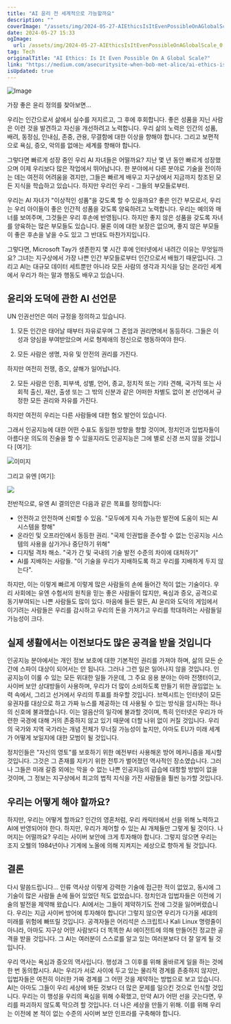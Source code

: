 ```yaml
---
title: "AI 윤리 전 세계적으로 가능할까요"
description: ""
coverImage: "/assets/img/2024-05-27-AIEthicsIsItEvenPossibleOnAGlobalScale_0.png"
date: 2024-05-27 15:33
ogImage: 
  url: /assets/img/2024-05-27-AIEthicsIsItEvenPossibleOnAGlobalScale_0.png
tag: Tech
originalTitle: "AI Ethics: Is It Even Possible On A Global Scale?"
link: "https://medium.com/asecuritysite-when-bob-met-alice/ai-ethics-is-it-even-possible-on-a-global-scale-c463f065b94d"
isUpdated: true
---
```






![Image](/assets/img/2024-05-27-AIEthicsIsItEvenPossibleOnAGlobalScale_0.png)

가장 좋은 윤리 정의를 찾아보면...

우리는 인간으로서 삶에서 실수를 저지르고, 그 후에 후회합니다. 좋은 성품을 지닌 사람은 이런 것을 발견하고 자신을 개선하려고 노력합니다. 우리 삶의 노력은 인간의 성품, 배려, 동정심, 인내심, 존중, 관용, 무결함에 대한 이상을 향해야 합니다. 그리고 보편적으로 욕심, 증오, 악의를 없애는 세계를 향해야 합니다.

그렇다면 빠르게 성장 중인 우리 AI 자녀들은 어떨까요? 지난 몇 년 동안 빠르게 성장했으며 이제 우리보다 많은 작업에서 뛰어납니다. 한 분야에서 다른 분야로 기술을 전이하는 데는 여전히 어려움을 겪지만, 그들은 빠르게 배우고 지구상에서 지금까지 창조된 모든 지식을 학습하고 있습니다. 하지만 우리인 우리 - 그들의 부모들로부터.


<div class="content-ad"></div>

우리는 AI 자녀가 "이상적인 성품"을 갖도록 할 수 있을까요? 좋은 인간 부모로서, 우리는 우리 아이들이 좋은 인간적 성품을 갖도록 양육하려고 노력합니다. 우리는 예의와 매너를 보여주며, 그것들은 우리 후손에 반영됩니다. 하지만 좋지 않은 성품을 갖도록 자녀를 양육하는 많은 부모들도 있습니다. 물론 이에 대한 보장은 없으며, 좋지 않은 부모들이 좋은 후손을 낳을 수도 있고 그 반대도 마찬가지입니다.

그렇다면, Microsoft Tay가 생존한지 몇 시간 후에 인터넷에서 내려간 이유는 무엇일까요? 그녀는 지구상에서 가장 나쁜 인간 부모들로부터 인간으로서 배웠기 때문입니다. 그리고 AI는 대규모 데이터 세트뿐만 아니라 모든 사람의 생각과 지식을 담는 온라인 세계에서 우리가 하는 말과 행동도 배우고 있습니다.

## 윤리와 도덕에 관한 AI 선언문

UN 인권선언은 여러 규정을 정의하고 있습니다.

<div class="content-ad"></div>

1. 모든 인간은 태어날 때부터 자유로우며 그 존엄과 권리면에서 동등하다. 그들은 이성과 양심을 부여받았으며 서로 형제애의 정신으로 행동하여야 한다.

2. 모든 사람은 생명, 자유 및 안전의 권리를 가진다.

하지만 여전히 전쟁, 증오, 살해가 일어납니다.

2. 모든 사람은 인종, 피부색, 성별, 언어, 종교, 정치적 또는 기타 견해, 국가적 또는 사회적 출신, 재산, 출생 또는 그 밖의 신분과 같은 어떠한 차별도 없이 본 선언에서 규정한 모든 권리와 자유를 가진다.

<div class="content-ad"></div>

하지만 여전히 우리는 다른 사람들에 대한 혐오 발언이 있습니다.

그래서 인공지능에 대한 어떤 수표도 동일한 방향을 향할 것이며, 정치인과 입법자들이 아름다운 의도의 진술을 할 수 있을지라도 인공지능은 그에 별로 신경 쓰지 않을 것입니다 [여기]:

![이미지](/assets/img/2024-05-27-AIEthicsIsItEvenPossibleOnAGlobalScale_1.png)

그리고 유엔 [여기]:

<div class="content-ad"></div>

<img src="/assets/img/2024-05-27-AIEthicsIsItEvenPossibleOnAGlobalScale_2.png" />

전반적으로, 유엔 AI 결의안은 다음과 같은 목표를 정의합니다:

- 안전하고 안전하며 신뢰할 수 있음. "모두에게 지속 가능한 발전에 도움이 되는 AI 시스템을 향해"
- 온라인 및 오프라인에서 동등한 권리. "국제 인권법을 준수할 수 없는 인공지능 시스템의 사용을 삼가거나 중단하기 위해"
- 디지털 격차 해소. "국가 간 및 국내의 기술 발전 수준의 차이에 대처하기"
- AI를 지배하는 사람들. "이 기술을 우리가 지배하도록 하고 우리를 지배하게 두지 않는다".

하지만, 이는 이렇게 빠르게 이렇게 많은 사람들의 손에 들어간 적이 없는 기술이다. 우리 사회에는 유엔 수험서의 원칙을 믿는 좋은 사람들이 많지만, 욕심과 증오, 공격으로 동기부여되는 나쁜 사람들도 많이 있다. 마음에 들든 말든, AI 윤리와 도덕의 게임에서 이기려는 사람들은 우리를 감시하고 우리의 돈을 가져가고 우리를 학대하려는 사람들일 가능성이 크다.

<div class="content-ad"></div>

## 실제 생활에서는 이전보다도 많은 공격을 받을 것입니다

인공지능 분야에서는 개인 정보 보호에 대한 기본적인 권리를 가져야 하며, 삶의 모든 순간에 스파이 대상이 되어서는 안 됩니다. 그러나 그런 일은 일어나지 않을 것입니다. 인공지능이 이룰 수 있는 모든 위대한 일들 가운데, 그 주요 응용 분야는 아마 전쟁터이고, 사이버 보안 상대방들이 사용하며, 우리가 더 많이 소비하도록 만들기 위한 끊임없는 노력 속에서, 그리고 선거에서 우리의 투표를 좌우할 것입니다. 브렉시트는 인터넷이 모든 유권자를 대상으로 하고 가짜 뉴스를 제공하는 데 사용될 수 있는 방식을 암시하는 하나의 신호에 불과했습니다. 이는 얼음산의 일각에 불과할 것이며, 특히 인터넷은 우리가 마련한 국경에 대해 거의 존중하지 않고 있기 때문에 더할 나위 없이 커질 것입니다. 우리의 국가와 지역 국가라는 개념 전체가 무너질 가능성이 높지만, 아마도 EU가 미래 세계가 어떻게 보일지에 대한 모범이 될 것입니다.

정치인들은 "자신의 영토"를 보호하기 위한 예전부터 사용해온 방어 메커니즘을 제시할 것입니다. 그것은 그 존재를 지키기 위한 전투가 벌어졌던 역사적인 장소였습니다. 그러나 그들은 미래 갈증 외에는 막을 수 없는 나쁜 인공지능의 급습에 대항할 방법이 없을 것이며, 그 정보는 지구상에서 최고의 법적 지식을 가진 사람들을 훨씬 능가할 것입니다.

## 우리는 어떻게 해야 할까요?

<div class="content-ad"></div>

하지만, 우리는 어떻게 할까요? 인간의 영혼처럼, 우리 캐릭터에서 선을 위해 노력하고 AI에 반영되어야 한다. 하지만, 우리가 제어할 수 있는 AI 개체들만 그렇게 될 것이다. 나머지는 어떨까요? 우리는 사이버 보안에 크게 투자해야 합니다. 그렇지 않으면 우리는 조지 오웰의 1984년이나 기계에 노올에 의해 지켜지는 세상으로 향하게 될 것입니다.

## 결론

다시 말씀드립니다... 인류 역사상 이렇게 강력한 기술에 접근한 적이 없었고, 동시에 그 기술이 많은 사람들 손에 들어 있었던 적도 없었습니다. 정치인과 입법자들은 이전에 기술의 발전을 제약해 왔습니다. AI에서는 그들이 제약하기도 전에 그것을 잃어버렸습니다. 우리는 지금 사이버 방어에 투자해야 합니다! 그렇지 않으면 우리가 다가올 세대의 미래를 위험에 빠뜨릴 것입니다. 공격자들은 어리석은 스크립트나 Kali Linux 명령줄이 아니라, 아마도 지구상 어떤 사람보다 더 똑똑한 AI 에이전트에 의해 만들어진 정교한 공격을 받을 것입니다. 그 AI는 여러분이 스스로를 알고 있는 여러분보다 더 잘 알게 될 것입니다.

우리 역사는 욕심과 증오의 역사입니다. 행성과 그 이후를 위해 올바르게 일을 하는 것에 한 번 동의합시다. AI는 우리가 서로 사이에 두고 있는 물리적 경계를 존중하지 않지만, 입법자들은 여전히 이러한 가짜 경계를 그 어떤 것을 제약하는 방법으로 보고 있습니다. AI는 아마도 그들이 우리 세상에 봐둔 것보다 더 많은 문제를 일으킨 것으로 인식할 것입니다. 우리는 이 행성을 우리의 욕심을 위해 수확했고, 만약 AI가 어떤 선을 긋는다면, 우리를 파괴하지 않도록 막으려 할 것입니다. 더 나은 세상을 만들기 위해. 이를 위해 우리는 이전에 본 적이 없는 수준의 사이버 보안 인프라를 구축해야 합니다.
